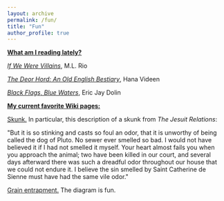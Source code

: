 ```yaml
---
layout: archive
permalink: /fun/
title: "Fun"
author_profile: true
---
```


<b><ins>What am I reading lately?</ins></b>

<a target="_blank" rel="noopener" href="https://www.goodreads.com/book/show/30319086-if-we-were-villains"><i>If We Were Villains</i></a>, M.L. Rio

<a target="_blank" rel="noopener" href="https://www.goodreads.com/book/show/104386166-the-deorhord?from_search=true&from_srp=true&qid=Y3Mg1qnpMQ&rank=1"><i>The Deor Hord: An Old English Bestiary</i></a>, Hana Videen

<a target="_blank" rel="noopener" href="https://www.goodreads.com/book/show/38212132-black-flags-blue-waters?ref=nav_sb_ss_1_23"><i>Black Flags, Blue Waters</i></a>, Eric Jay Dolin

<b><ins>My current favorite Wiki pages:</ins></b>

<a target="_blank" rel="noopener" href="https://en.wikipedia.org/wiki/Skunk">Skunk.</a> In particular, this description of a skunk from <i>The Jesuit Relations</i>:

"But it is so stinking and casts so foul an odor, that it is unworthy of being called the dog of Pluto. No sewer ever smelled so bad. I would not have believed it if I had not smelled it myself. Your heart almost fails you when you approach the animal; two have been killed in our court, and several days afterward there was such a dreadful odor throughout our house that we could not endure it. I believe the sin smelled by Saint Catherine de Sienne must have had the same vile odor."

<a target="_blank" rel="noopener" href="https://en.wikipedia.org/wiki/Grain_entrapment">Grain entrapment.</a> The diagram is fun.
